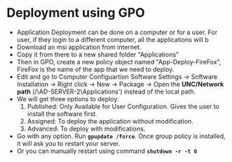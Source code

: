 # Deployment using GPO
- Application Deployment can be done on a computer or for a user. For user, if they login to a different computer, all the applications will b
- Download an msi application from internet.
- Copy it from there to a new shared folder "Applications"
- Then in GPO, create a new policy object named "App-Deploy-FireFox", FireFox is the name of the app that we need to deploy.
- Edit and go to Computer Configuartion Software Settings -> Software Installation -> Right click -> New -> Package -> Open the **UNC/Network path** (/\\AD-SERVER-2\Applications') instead of the local path.
- We will get three options to deploy:
  1. Published: Only Available for User Configuration. Gives the user to install the software first.
  2. Assigned: To deploy the application without modification.
  3. Advanced: To deploy with modifications.
- Go with any option. Run **`gpupdate /force`**. Once group policy is installed, it will ask you to restart your server.
- Or you can manually restart using command **`shutdown -r -t 0`**

